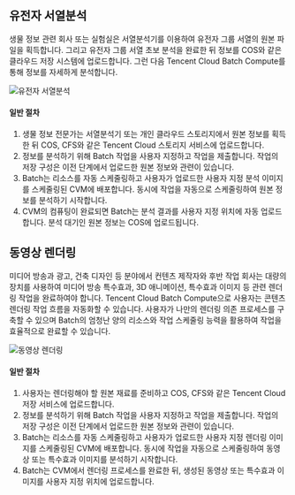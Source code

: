 ## 유전자 서열분석
생물 정보 관련 회사 또는 실험실은 서열분석기를 이용하여 유전자 그룹 서열의 원본 파일을 획득합니다. 그리고 유전자 그룹 서열 초보 분석을 완료한 뒤 정보를 COS와 같은 클라우드 저장 시스템에 업로드합니다. 그런 다음 Tencent Cloud Batch Compute를 통해 정보를 자세하게 분석합니다.

![유전자 서열분석](https://main.qcloudimg.com/raw/17c13dfa8ef251896662f184269ad205.svg)

#### 일반 절차
1. 생물 정보 전문가는 서열분석기 또는 개인 클라우드 스토리지에서 원본 정보를 획득한 뒤 COS, CFS와 같은 Tencent Cloud 스토리지 서비스에 업로드합니다.
2. 정보를 분석하기 위해 Batch 작업을 사용자 지정하고 작업을 제출합니다. 작업의 저장 구성은 이전 단계에서 업로드한 원본 정보와 관련이 있습니다.
3. Batch는 리소스를 자동 스케줄링하고 사용자가 업로드한 사용자 지정 분석 이미지를 스케줄링된 CVM에 배포합니다. 동시에 작업을 자동으로 스케줄링하여 원본 정보를 분석하기 시작합니다.
4. CVM의 컴퓨팅이 완료되면 Batch는 분석 결과를 사용자 지정 위치에 자동 업로드합니다.
분석 대기인 원본 정보는 COS에 업로드됩니다.

## 동영상 렌더링
미디어 방송과 광고, 건축 디자인 등 분야에서 컨텐츠 제작자와 후반 작업 회사는 대량의 장치를 사용하여 미디어 방송 특수효과, 3D 애니메이션, 특수효과 이미지 등 관련 렌더링 작업을 완료하여야 합니다. Tencent Cloud Batch Compute으로 사용자는 콘텐츠 렌더링 작업 흐름을 자동화할 수 있습니다. 사용자가 나만의 렌더링 의존 프로세스를 구축할 수 있으며 Batch의 엄청난 양의 리소스와 작업 스케줄링 능력을 활용하여 작업을 효율적으로 완료할 수 있습니다.

![동영상 렌더링](https://main.qcloudimg.com/raw/aa49d96a71d5443626541a6bc92a6601.svg)

#### 일반 절차
1. 사용자는 렌더링해야 할 원본 재료를 준비하고 COS, CFS와 같은 Tencent Cloud 저장 서비스에 업로드합니다.
2. 정보를 분석하기 위해 Batch 작업을 사용자 지정하고 작업을 제출합니다. 작업의 저장 구성은 이전 단계에서 업로드한 원본 정보와 관련이 있습니다.
3. Batch는 리소스를 자동 스케줄링하고 사용자가 업로드한 사용자 지정 렌더링 이미지를 스케줄링된 CVM에 배포합니다. 동시에 작업을 자동으로 스케줄링하여 동영상 또는 특수효과 이미지를 분석하기 시작합니다.
4. Batch는 CVM에서 렌더링 프로세스를 완료한 뒤, 생성된 동영상 또는 특수효과 이미지를 사용자 지정 위치에 업로드합니다.
